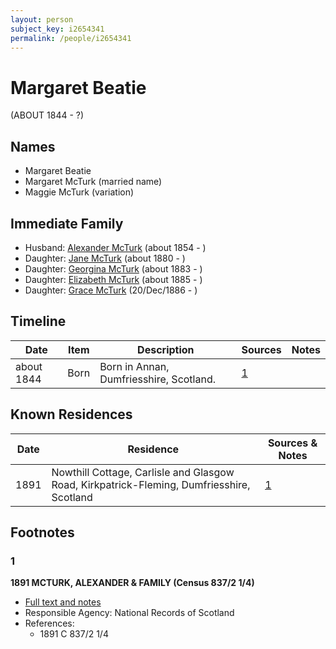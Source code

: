 ```yaml
---
layout: person
subject_key: i2654341
permalink: /people/i2654341
---
```


# Margaret Beatie
(ABOUT 1844 - ?)

## Names

* Margaret Beatie
* Margaret McTurk (married name)
* Maggie McTurk (variation)

## Immediate Family

* Husband: [Alexander McTurk](./@39936423@-alexander-mcturk-b1854-d.md) (about 1854 - )
* Daughter: [Jane McTurk](./@18380667@-jane-mcturk-b1880-d.md) (about 1880 - )
* Daughter: [Georgina McTurk](./@51187488@-georgina-mcturk-b1883-d.md) (about 1883 - )
* Daughter: [Elizabeth McTurk](./@78245729@-elizabeth-mcturk-b1885-d.md) (about 1885 - )
* Daughter: [Grace McTurk](./@54145218@-grace-mcturk-b1886-12-20-d.md) (20/Dec/1886 - )

## Timeline

Date | Item | Description | Sources | Notes
---|---|---|---|---
about 1844 | Born | Born in Annan, Dumfriesshire, Scotland. | [1](#1) | 

## Known Residences

Date | Residence | Sources & Notes
---|---|---
1891 | Nowthill Cottage, Carlisle and Glasgow Road, Kirkpatrick-Fleming, Dumfriesshire, Scotland | [1](#1)

## Footnotes

### 1

**1891 MCTURK, ALEXANDER & FAMILY (Census 837/2 1/4)**

* [Full text and notes](../sources/@40590800@-1891-mcturk,-alexander-&-family-census-837-2-1-4-.md)
* Responsible Agency: National Records of Scotland
* References: 
  * 1891 C 837/2 1/4


